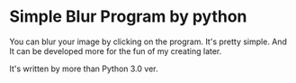 # Simple Blur Program by python

You can blur your image by clicking on the program.
It's pretty simple. 
And It can be developed more for the fun of my creating later.

It's written by more than Python 3.0 ver.
